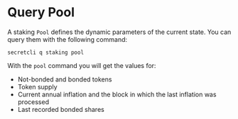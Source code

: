 # Query Pool

A staking `Pool` defines the dynamic parameters of the current state. You can query them with the following command:

```
secretcli q staking pool
```

With the `pool` command you will get the values for:

* Not-bonded and bonded tokens
* Token supply
* Current annual inflation and the block in which the last inflation was processed
* Last recorded bonded shares
